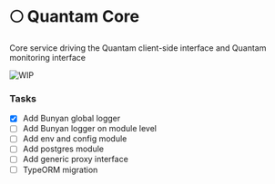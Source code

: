 # 🌕 Quantam Core
Core service driving the Quantam client-side interface and Quantam monitoring interface 

![WIP](https://img.shields.io/badge/%20%F0%9F%9A%A7%20-Work%20in%20progress-important)

### Tasks
- [x] Add Bunyan global logger
- [ ] Add Bunyan logger on module level
- [ ] Add env and config module
- [ ] Add postgres module
- [ ] Add generic proxy interface
- [ ] TypeORM migration
